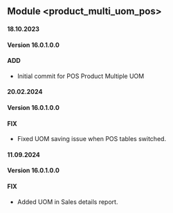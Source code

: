 ## Module <product_multi_uom_pos>

#### 18.10.2023
#### Version 16.0.1.0.0
#### ADD
- Initial commit for POS Product Multiple UOM

#### 20.02.2024
#### Version 16.0.1.0.0
#### FIX
- Fixed UOM saving issue when POS tables switched.


#### 11.09.2024
#### Version 16.0.1.0.0
#### FIX
- Added UOM in Sales details report.